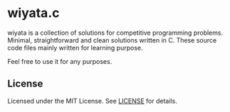 # wiyata.c

wiyata is a collection of solutions for competitive programming problems.
Minimal, straightforward and clean solutions written in C.
These source code files mainly written for learning purpose.

Feel free to use it for any purposes.

## License

Licensed under the MIT License. See [LICENSE](LICENSE) for details.
